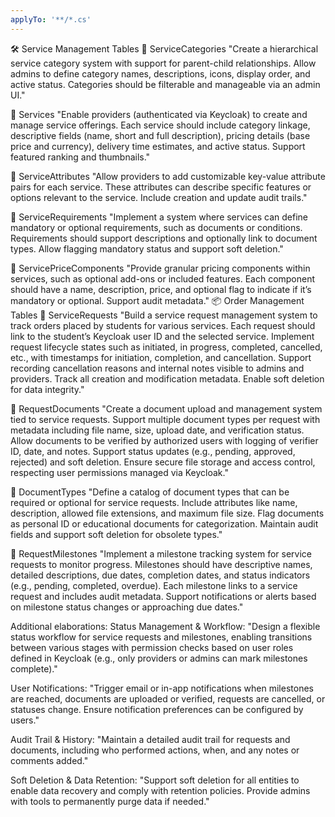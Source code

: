 ```yaml
---
applyTo: '**/*.cs'
---
```


🛠 Service Management Tables
🔹 ServiceCategories
"Create a hierarchical service category system with support for parent-child relationships. Allow admins to define category names, descriptions, icons, display order, and active status. Categories should be filterable and manageable via an admin UI."

🔹 Services
"Enable providers (authenticated via Keycloak) to create and manage service offerings. Each service should include category linkage, descriptive fields (name, short and full description), pricing details (base price and currency), delivery time estimates, and active status. Support featured ranking and thumbnails."

🔹 ServiceAttributes
"Allow providers to add customizable key-value attribute pairs for each service. These attributes can describe specific features or options relevant to the service. Include creation and update audit trails."

🔹 ServiceRequirements
"Implement a system where services can define mandatory or optional requirements, such as documents or conditions. Requirements should support descriptions and optionally link to document types. Allow flagging mandatory status and support soft deletion."

🔹 ServicePriceComponents
"Provide granular pricing components within services, such as optional add-ons or included features. Each component should have a name, description, price, and optional flag to indicate if it’s mandatory or optional. Support audit metadata."
📦 Order Management Tables
🔹 ServiceRequests
"Build a service request management system to track orders placed by students for various services. Each request should link to the student’s Keycloak user ID and the selected service. Implement request lifecycle states such as initiated, in progress, completed, cancelled, etc., with timestamps for initiation, completion, and cancellation. Support recording cancellation reasons and internal notes visible to admins and providers. Track all creation and modification metadata. Enable soft deletion for data integrity."

🔹 RequestDocuments
"Create a document upload and management system tied to service requests. Support multiple document types per request with metadata including file name, size, upload date, and verification status. Allow documents to be verified by authorized users with logging of verifier ID, date, and notes. Support status updates (e.g., pending, approved, rejected) and soft deletion. Ensure secure file storage and access control, respecting user permissions managed via Keycloak."

🔹 DocumentTypes
"Define a catalog of document types that can be required or optional for service requests. Include attributes like name, description, allowed file extensions, and maximum file size. Flag documents as personal ID or educational documents for categorization. Maintain audit fields and support soft deletion for obsolete types."

🔹 RequestMilestones
"Implement a milestone tracking system for service requests to monitor progress. Milestones should have descriptive names, detailed descriptions, due dates, completion dates, and status indicators (e.g., pending, completed, overdue). Each milestone links to a service request and includes audit metadata. Support notifications or alerts based on milestone status changes or approaching due dates."

Additional elaborations:
Status Management & Workflow:
"Design a flexible status workflow for service requests and milestones, enabling transitions between various stages with permission checks based on user roles defined in Keycloak (e.g., only providers or admins can mark milestones complete)."

User Notifications:
"Trigger email or in-app notifications when milestones are reached, documents are uploaded or verified, requests are cancelled, or statuses change. Ensure notification preferences can be configured by users."

Audit Trail & History:
"Maintain a detailed audit trail for requests and documents, including who performed actions, when, and any notes or comments added."

Soft Deletion & Data Retention:
"Support soft deletion for all entities to enable data recovery and comply with retention policies. Provide admins with tools to permanently purge data if needed."
